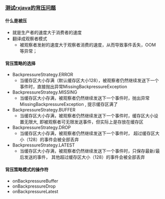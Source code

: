 ### [测试rxjava的背压问题](https://blog.csdn.net/lyabc123456/article/details/90610890)

#### 什么是被压

* 就是生产者的速度大于消费者的速度
* 翻译成观察者模式
    * 被观察者发射的速度大于观察者消费的速度，从而导致事件丢失，OOM 等异常；

#### 背压策略的选择

* BackpressureStrategy.ERROR
    * 当缓存区大小存满（默认缓存区大小128），被观察者仍然继续发送下一个事件时，直接抛出异常MissingBackpressureException
* BackpressureStrategy.MISSING
    * 当缓存区大小存满，被观察者仍然继续发送下一个事件时，抛出异常MissingBackpressureException , 提示缓存区满了
* BackpressureStrategy.BUFFER
    * 当缓存区大小存满，被观察者仍然继续发送下一个事件时，缓存区大小设置无限大, 即被观察者可无限发送事件，但实际上是存放在缓存区
* BackpressureStrategy.DROP
    * 当缓存区大小存满，被观察者仍然继续发送下一个事件时， 超过缓存区大小（128）的事件会被全部丢弃
* BackpressureStrategy.LATEST
    * 当缓存区大小存满，被观察者仍然继续发送下一个事件时，只保存最新/最后发送的事件， 其他超过缓存区大小（128）的事件会被全部丢弃

#### 背压策略模式的操作符

* onBackpressureBuffer
* onBackpressureDrop
* onBackpressureLatest
  